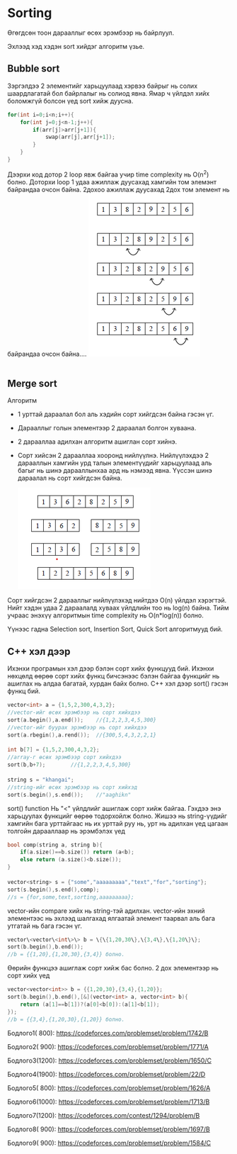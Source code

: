 # Sorting

Өгөгдсөн тоон дарааллыг өсөх эрэмбээр нь байрлуул.

Эхлээд хэд хэдэн sort хийдэг алгоритм үзье.

## Bubble sort

Зэргэлдээ 2 элементийг харьцуулаад хэрвээ байрыг нь солих шаардлагатай бол байрлалыг нь солиод явна. Ямар ч үйлдэл хийх боломжгүй болсон үед sort хийж дуусна.
```cpp
for(int i=0;i<n;i++){
    for(int j=0;j<n-1;j++){
        if(arr[j]>arr[j+1]){
            swap(arr[j],arr[j+1]);
        }
    }
}
```
Дээрхи код дотор 2 loop явж байгаа учир time complexity нь O(n<sup>2</sup>) болно. 
Доторхи loop 1 удаа ажиллаж дуусахад хамгийн том элемэнт байрандаа очсон байна. 2дохоо ажиллаж дуусахад 2дох том элемент нь байрандаа очсон байна....
![Alt](images/bubble_sort.png)
<br><br>

## Merge sort

Алгоритм
* 1 урттай дараалал бол аль хэдийн сорт хийгдсэн байна гэсэн үг.
* Дарааллыг голын элементээр 2 дараалал болгон хуваана.
* 2 дарааллаа адилхан алгоритм ашиглан сорт хийнэ.
* Сорт хийсэн 2 дарааллаа хооронд нийлүүлнэ. Нийлүүлэхдээ 2 дарааллын хамгийн урд талын элементүүдийг харьцуулаад аль багыг нь шинэ дарааллынхаа ард нь нэмээд явна. Үүссэн шинэ дараалал нь сорт хийгдсэн байна.
  
  ![Alt](images/merge_sort.png)

Сорт хийгдсэн 2 дарааллыг нийлүүлэхэд нийтдээ O(n) үйлдэл хэрэгтэй. Нийт хэдэн удаа 2 дараалалд хуваах үйлдлийн тоо нь log(n) байна. Тийм учраас энэхүү алгоритмын time complexity нь O(n*log(n)) болно.

Үүнээс гадна Selection sort, Insertion Sort, Quick Sort алгоритмууд бий.

## C++ хэл дээр 

Ихэнхи програмын хэл дээр бэлэн сорт хийх функцууд бий. Ихэнхи нөхцөлд өөрөө сорт хийх функц бичсэнээс бэлэн байгаа функцийг нь ашиглах нь алдаа багатай, хурдан байх болно.
C++ хэл дээр sort() гэсэн функц бий.
```cpp
vector<int> a = {1,5,2,300,4,3,2};
//vector-ийг өсөх эрэмбээр нь сорт хийхдээ
sort(a.begin(),a.end());    //{1,2,2,3,4,5,300}
//vector-ийг буурах эрэмбээр нь сорт хийхдээ
sort(a.rbegin(),a.rend());  //{300,5,4,3,2,2,1}

int b[7] = {1,5,2,300,4,3,2};
//array-г өсөх эрэмбээр сорт хийхдээ
sort(b,b+7);        //{1,2,2,3,4,5,300}

string s = "khangai";
//string-ийг өсөх эрэмбээр нь сорт хийхэд
sort(s.begin(),s.end());    //"aaghikn"
```

sort() function Нь "<" үйлдлийг ашиглаж сорт хийж байгаа. Гэхдээ энэ харьцуулах функцийг өөрөө тодорхойлж болно.
Жишээ нь string-үүдийг хамгийн бага урттайгаас нь их урттай руу нь, урт нь адилхан үед цагаан толгойн дарааллаар нь эрэмбэлэх үед
```cpp
bool comp(string a, string b){
    if(a.size()==b.size()) return (a<b);
    else return (a.size()<b.size());
}

vector<string> s = {"some","aaaaaaaaa","text","for","sorting"};
sort(s.begin(),s.end(),comp);
//s = {for,some,text,sorting,aaaaaaaaa};
```

vector-ийн compare хийх нь string-тэй адилхан.
vector-ийн эхний элементээс нь эхлээд шалгахад ялгаатай элемент таарвал аль бага утгатай нь бага гэсэн үг.
```cpp
vector\<vector\<int\>\> b = \{\{1,20,30\},\{3,4\},\{1,20\}\};
sort(b.begin(),b.end());
//b = {{1,20},{1,20,30},{3,4}} болно.

```
Өөрийн функцээ ашиглаж сорт хийж бас болно.
2 дох элементээр нь сорт хийх үед
```cpp
vector<vector<int>> b = {{1,20,30},{3,4},{1,20}};
sort(b.begin(),b.end(),[&](vector<int> a, vector<int> b){
    return (a[1]==b[1])?(a[0]<b[0]):(a[1]<b[1]);
});
//b = {{3,4},{1,20,30},{1,20}} болно.
```

Бодлого1( 800): https://codeforces.com/problemset/problem/1742/B

Бодлого2( 900): https://codeforces.com/problemset/problem/1771/A

Бодлого3(1200): https://codeforces.com/problemset/problem/1650/C

Бодлого4(1900): https://codeforces.com/problemset/problem/22/D

Бодлого5( 800): https://codeforces.com/problemset/problem/1626/A

Бодлого6(1000): https://codeforces.com/problemset/problem/1713/B

Бодлого7(1200): https://codeforces.com/contest/1294/problem/B

Бодлого8( 900): https://codeforces.com/problemset/problem/1697/B

Бодлого9( 900): https://codeforces.com/problemset/problem/1584/C


